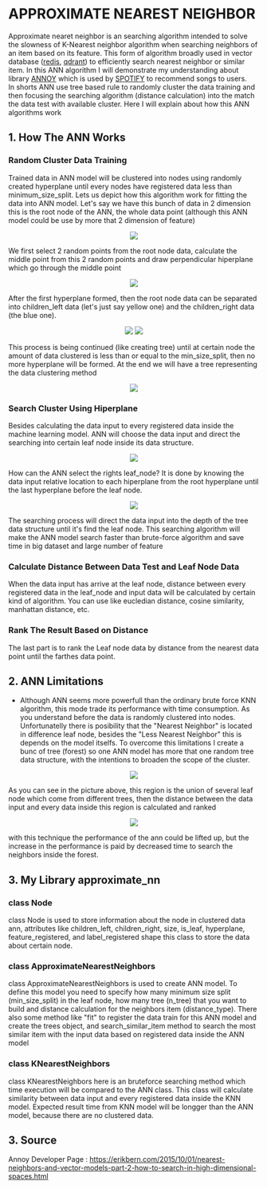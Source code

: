 # APPROXIMATE NEAREST NEIGHBOR
Approximate nearet neighbor is an searching algorithm intended to solve the slowness of K-Nearest neighbor algorithm when searching neighbors of an item based on its feature. This form of algorithm broadly used in vector database ([redis](https://redis.io/docs/stack/search/), [qdrant](https://qdrant.tech/)) to efficiently search nearest neighbor or similar item. In this ANN algorithm I will demonstrate my understanding about library [ANNOY](https://github.com/spotify/annoy) which is used by [SPOTIFY](https://open.spotify.com/) to recommend songs to users.
<br>
In shorts ANN use tree based rule to randomly cluster the data training and then focusing the searching algorithm (distance calculation) into the match the data test with available cluster. Here I will explain about how this ANN algorithms work 

## 1. How The ANN Works
### Random Cluster Data Training
Trained data in ANN model will be clustered into nodes using randomly created hyperplane until every nodes have registered data less than minimum_size_split. Lets us depict how this algorithm work for fitting the data into ANN model. Let's say we have this bunch of data in 2 dimension this is the root node of the ANN, the whole data point (although this ANN model could be use by more that 2 dimension of feature)

<p align="center">
<img src="../../../docs/picture/cluster1.png">
</P>

We first select 2 random points from the root node data, calculate the middle point from this 2 random points and draw perpendicular hiperplane which go through the middle point

<p align="center">
<img src="../../../docs/picture/cluster2.png">
</P>

After the first hyperplane formed, then the root node data can be separated into children_left data (let's just say yellow one) and the children_right data (the blue one).

<p align="center">
<img src="../../../docs/picture/cluster3.png">
<img src="../../../docs/picture/cluster4.png">
</P>

This process is being continued (like creating tree) until at certain node the amount of data clustered is less than or equal to the min_size_split, then no more hyperplane will be formed. At the end we will have a tree representing the data clustering method

<p align="center">
<img src="../../../docs/picture/cluster5.png">
</P>

### Search Cluster Using Hiperplane
Besides calculating the data input to every registered data inside the machine learning model. ANN will choose the data input and direct the searching into certain leaf node inside its data structure. 

<p align="center">
<img src="../../../docs/picture/search1.png">
</P>

How can the ANN select the rights leaf_node? It is done by knowing the data input relative location to each hiperplane from the root hyperplane until the last hyperplane before the leaf node. 

<p align="center">
<img src="../../../docs/picture/search2.png">
</P>

The searching process will direct the data input into the depth of the tree data structure until it's find the leaf node. This searching algorithm will make the ANN model search faster than brute-force algorithm and save time in big dataset and large number of feature

### Calculate Distance Between Data Test and Leaf Node Data
When the data input has arrive at the leaf node, distance between every registered data in the leaf_node and input data will be calculated by certain kind of algorithm. You can use like eucledian distance, cosine similarity, manhattan distance, etc. 

### Rank The Result Based on Distance
The last part is to rank the Leaf node data by distance from the nearest data point until the farthes data point. 

## 2. ANN Limitations
- Although ANN seems more powerfull than the ordinary brute force KNN algorithm, this mode trade its performance with time consumption. As you understand before the data is randomly clustered into nodes. Unfortunatelly there is posibility that the "Nearest Neighbor" is located in difference leaf node, besides the "Less Nearest Neighbor" this is depends on the model itselfs. To overcome this limitations I create a bunc of tree (forest) so one ANN model has more that one random tree data structure, with the intentions to broaden the scope of the cluster. 

<p align="center">
<img src="../../../docs/picture/forest1.png">
</P>

As you can see in the picture above, this region is the union of several leaf node which come from different trees, then the distance between the data input and every data inside this region is calculated and ranked

<p align="center">
<img src="../../../docs/picture/forest2.png">
</P>

 with this technique the performance of the ann could be lifted up, but the increase in the performance is paid by decreased time to search the neighbors inside the forest.

## 3. My Library approximate_nn
### class Node
class Node is used to store information about the node in clustered data ann, attributes like children_left, children_right, size, is_leaf, hyperplane, feature_registered, and label_registered shape this class to store the data about certain node.
### class ApproximateNearestNeighbors
class ApproximateNearestNeighbors is used to create ANN model. To define this model you need to specify how many minimum size split (min_size_split) in the leaf node, how many tree (n_tree) that you want to build and distance calculation for the neighbors item (distance_type). There also some method like "fit" to register the data train for this ANN model and create the trees object, and search_similar_item method to search the most similar item with the input data based on registered data inside the ANN model

### class KNearestNeighbors
class KNearestNeighbors here is an bruteforce searching method which time execution will be compared to the ANN class. This class will calculate similarity between data input and every registered data inside the KNN model. Expected result time from KNN model will be longger than the ANN model, because there are no clustered data.

## 3. Source
Annoy Developer Page : https://erikbern.com/2015/10/01/nearest-neighbors-and-vector-models-part-2-how-to-search-in-high-dimensional-spaces.html